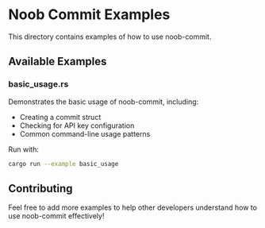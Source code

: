 # Noob Commit Examples

This directory contains examples of how to use noob-commit.

## Available Examples

### basic_usage.rs
Demonstrates the basic usage of noob-commit, including:
- Creating a commit struct
- Checking for API key configuration
- Common command-line usage patterns

Run with:
```bash
cargo run --example basic_usage
```

## Contributing

Feel free to add more examples to help other developers understand how to use noob-commit effectively!